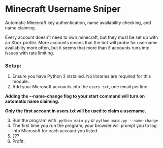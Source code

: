 # Minecraft Username Sniper
Automatic Minecraft key authentication, name availability checking, and name claiming.

Every account doesn't need to own minecraft, but they must be set up with an Xbox profile.
More accounts means that the bot will probe for username availablity more often,
but it seems that more than *5* accounts runs into issues with rate limiting.

### Setup:

1. Ensure you have Python 3 installed. No libraries are required for this module.
2. Add your Microsoft accounts into the `users.txt`, one email per line.

**Adding the --name-change flag to your start command will turn on automatic name claiming.**

**Only the first account in users.txt will be used to claim a username.**

3. Run the program with:
```python main.py``` *or* ```python main.py --name-change```
4. The first time you run the program, your browser will prompt you to log into Microsoft for each account you listed.
5. ???
6. Profit.
